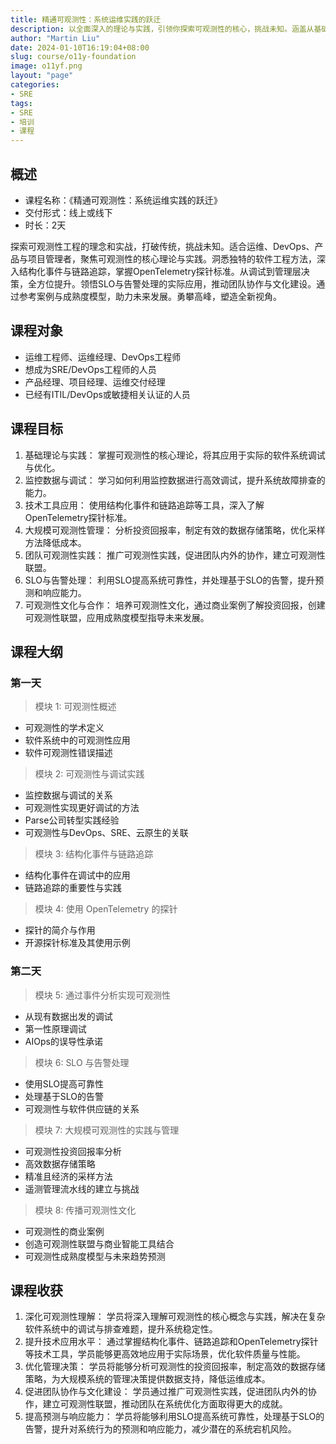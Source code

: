 ```yaml
---
title: 精通可观测性：系统运维实践的跃迁
description: 以全面深入的理论与实践，引领你探索可观测性的核心，挑战未知。涵盖从基础理论到高效调试，再到大规模可观测性管理与团队协作的全方位训练。适合各类IT人员，无论是期望提升技能还是推动团队协作，都能在这里找到答案。
author: "Martin Liu"
date: 2024-01-10T16:19:04+08:00
slug: course/o11y-foundation
image: o11yf.png
layout: "page"
categories:
- SRE
tags:
- SRE
- 培训
- 课程
---
```



## 概述

* 课程名称：《精通可观测性：系统运维实践的跃迁》
* 交付形式：线上或线下
* 时长：2天

探索可观测性工程的理念和实战，打破传统，挑战未知。适合运维、DevOps、产品与项目管理者，聚焦可观测性的核心理论与实践。洞悉独特的软件工程方法，深入结构化事件与链路追踪，掌握OpenTelemetry探针标准。从调试到管理层决策，全方位提升。领悟SLO与告警处理的实际应用，推动团队协作与文化建设。通过参考案例与成熟度模型，助力未来发展。勇攀高峰，塑造全新视角。

## 课程对象

* 运维工程师、运维经理、DevOps工程师
* 想成为SRE/DevOps工程师的人员
* 产品经理、项目经理、运维交付经理
* 已经有ITIL/DevOps或敏捷相关认证的人员

## 课程目标

1. 基础理论与实践： 掌握可观测性的核心理论，将其应用于实际的软件系统调试与优化。
2. 监控数据与调试： 学习如何利用监控数据进行高效调试，提升系统故障排查的能力。
3. 技术工具应用： 使用结构化事件和链路追踪等工具，深入了解OpenTelemetry探针标准。
4. 大规模可观测性管理： 分析投资回报率，制定有效的数据存储策略，优化采样方法降低成本。
5. 团队可观测性实践： 推广可观测性实践，促进团队内外的协作，建立可观测性联盟。
6. SLO与告警处理： 利用SLO提高系统可靠性，并处理基于SLO的告警，提升预测和响应能力。
7. 可观测性文化与合作： 培养可观测性文化，通过商业案例了解投资回报，创建可观测性联盟，应用成熟度模型指导未来发展。

## 课程大纲

### 第一天

> 模块 1: 可观测性概述

* 可观测性的学术定义
* 软件系统中的可观测性应用
* 软件可观测性错误描述

> 模块 2: 可观测性与调试实践

* 监控数据与调试的关系
* 可观测性实现更好调试的方法
* Parse公司转型实践经验
* 可观测性与DevOps、SRE、云原生的关联

> 模块 3: 结构化事件与链路追踪

* 结构化事件在调试中的应用
* 链路追踪的重要性与实践

> 模块 4: 使用 OpenTelemetry 的探针

* 探针的简介与作用
* 开源探针标准及其使用示例

### 第二天

> 模块 5: 通过事件分析实现可观测性

* 从现有数据出发的调试
* 第一性原理调试
* AIOps的误导性承诺

> 模块 6: SLO 与告警处理

* 使用SLO提高可靠性
* 处理基于SLO的告警
* 可观测性与软件供应链的关系

> 模块 7: 大规模可观测性的实践与管理

* 可观测性投资回报率分析
* 高效数据存储策略
* 精准且经济的采样方法
* 遥测管理流水线的建立与挑战

> 模块 8: 传播可观测性文化

* 可观测性的商业案例
* 创造可观测性联盟与商业智能工具结合
* 可观测性成熟度模型与未来趋势预测

## 课程收获

1. 深化可观测性理解： 学员将深入理解可观测性的核心概念与实践，解决在复杂软件系统中的调试与排查难题，提升系统稳定性。
2. 提升技术应用水平： 通过掌握结构化事件、链路追踪和OpenTelemetry探针等技术工具，学员能够更高效地应用于实际场景，优化软件质量与性能。
3. 优化管理决策： 学员将能够分析可观测性的投资回报率，制定高效的数据存储策略，为大规模系统的管理决策提供数据支持，降低运维成本。
4. 促进团队协作与文化建设： 学员通过推广可观测性实践，促进团队内外的协作，建立可观测性联盟，推动团队在系统优化方面取得更大的成就。
5. 提高预测与响应能力： 学员将能够利用SLO提高系统可靠性，处理基于SLO的告警，提升对系统行为的预测和响应能力，减少潜在的系统宕机风险。
